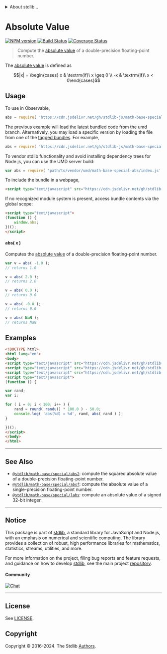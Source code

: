<!--

@license Apache-2.0

Copyright (c) 2018 The Stdlib Authors.

Licensed under the Apache License, Version 2.0 (the "License");
you may not use this file except in compliance with the License.
You may obtain a copy of the License at

   http://www.apache.org/licenses/LICENSE-2.0

Unless required by applicable law or agreed to in writing, software
distributed under the License is distributed on an "AS IS" BASIS,
WITHOUT WARRANTIES OR CONDITIONS OF ANY KIND, either express or implied.
See the License for the specific language governing permissions and
limitations under the License.

-->


<details>
  <summary>
    About stdlib...
  </summary>
  <p>We believe in a future in which the web is a preferred environment for numerical computation. To help realize this future, we've built stdlib. stdlib is a standard library, with an emphasis on numerical and scientific computation, written in JavaScript (and C) for execution in browsers and in Node.js.</p>
  <p>The library is fully decomposable, being architected in such a way that you can swap out and mix and match APIs and functionality to cater to your exact preferences and use cases.</p>
  <p>When you use stdlib, you can be absolutely certain that you are using the most thorough, rigorous, well-written, studied, documented, tested, measured, and high-quality code out there.</p>
  <p>To join us in bringing numerical computing to the web, get started by checking us out on <a href="https://github.com/stdlib-js/stdlib">GitHub</a>, and please consider <a href="https://opencollective.com/stdlib">financially supporting stdlib</a>. We greatly appreciate your continued support!</p>
</details>

# Absolute Value

[![NPM version][npm-image]][npm-url] [![Build Status][test-image]][test-url] [![Coverage Status][coverage-image]][coverage-url] <!-- [![dependencies][dependencies-image]][dependencies-url] -->

> Compute the [absolute value][absolute-value] of a double-precision floating-point number.

<section class="intro">

The [absolute value][absolute-value] is defined as

<!-- <equation class="equation" label="eq:absolute_value" align="center" raw="|x| = \begin{cases} x & \textrm{if}\ x \geq 0 \\ -x & \textrm{if}\ x < 0\end{cases}" alt="Absolute value"> -->

```math
|x| = \begin{cases} x & \textrm{if}\ x \geq 0 \\ -x & \textrm{if}\ x < 0\end{cases}
```

<!-- <div class="equation" align="center" data-raw-text="|x| = \begin{cases} x &amp; \textrm{if}\ x \geq 0 \\ -x &amp; \textrm{if}\ x &lt; 0\end{cases}" data-equation="eq:absolute_value">
    <img src="https://cdn.jsdelivr.net/gh/stdlib-js/stdlib@bb29798906e119fcb2af99e94b60407a270c9b32/C:\Users\pb\Documents\GitHub\stdlib\lib\node_modules\@stdlib\math\base\special\abs\docs\img\equation_absolute_value.svg" alt="Absolute value">
    <br>
</div> -->

<!-- </equation> -->

</section>

<!-- /.intro -->



<section class="usage">

## Usage

To use in Observable,

```javascript
abs = require( 'https://cdn.jsdelivr.net/gh/stdlib-js/math-base-special-abs@umd/browser.js' )
```
The previous example will load the latest bundled code from the umd branch. Alternatively, you may load a specific version by loading the file from one of the [tagged bundles](https://github.com/stdlib-js/math-base-special-abs/tags). For example,

```javascript
abs = require( 'https://cdn.jsdelivr.net/gh/stdlib-js/math-base-special-abs@v0.2.2-umd/browser.js' )
```

To vendor stdlib functionality and avoid installing dependency trees for Node.js, you can use the UMD server build:

```javascript
var abs = require( 'path/to/vendor/umd/math-base-special-abs/index.js' )
```

To include the bundle in a webpage,

```html
<script type="text/javascript" src="https://cdn.jsdelivr.net/gh/stdlib-js/math-base-special-abs@umd/browser.js"></script>
```

If no recognized module system is present, access bundle contents via the global scope:

```html
<script type="text/javascript">
(function () {
    window.abs;
})();
</script>
```

#### abs( x )

Computes the [absolute value][absolute-value] of a double-precision floating-point number.

```javascript
var v = abs( -1.0 );
// returns 1.0

v = abs( 2.0 );
// returns 2.0

v = abs( 0.0 );
// returns 0.0

v = abs( -0.0 );
// returns 0.0

v = abs( NaN );
// returns NaN
```

</section>

<!-- /.usage -->

<section class="examples">

## Examples

<!-- eslint no-undef: "error" -->

```html
<!DOCTYPE html>
<html lang="en">
<body>
<script type="text/javascript" src="https://cdn.jsdelivr.net/gh/stdlib-js/random-base-randu@umd/browser.js"></script>
<script type="text/javascript" src="https://cdn.jsdelivr.net/gh/stdlib-js/math-base-special-round@umd/browser.js"></script>
<script type="text/javascript" src="https://cdn.jsdelivr.net/gh/stdlib-js/math-base-special-abs@umd/browser.js"></script>
<script type="text/javascript">
(function () {

var rand;
var i;

for ( i = 0; i < 100; i++ ) {
    rand = round( randu() * 100.0 ) - 50.0;
    console.log( 'abs(%d) = %d', rand, abs( rand ) );
}

})();
</script>
</body>
</html>
```

</section>

<!-- /.examples -->

<!-- C interface documentation. -->



<!-- Section for related `stdlib` packages. Do not manually edit this section, as it is automatically populated. -->

<section class="related">

* * *

## See Also

-   <span class="package-name">[`@stdlib/math-base/special/abs2`][@stdlib/math/base/special/abs2]</span><span class="delimiter">: </span><span class="description">compute the squared absolute value of a double-precision floating-point number.</span>
-   <span class="package-name">[`@stdlib/math-base/special/absf`][@stdlib/math/base/special/absf]</span><span class="delimiter">: </span><span class="description">compute the absolute value of a single-precision floating-point number.</span>
-   <span class="package-name">[`@stdlib/math-base/special/labs`][@stdlib/math/base/special/labs]</span><span class="delimiter">: </span><span class="description">compute an absolute value of a signed 32-bit integer.</span>

</section>

<!-- /.related -->

<!-- Section for all links. Make sure to keep an empty line after the `section` element and another before the `/section` close. -->


<section class="main-repo" >

* * *

## Notice

This package is part of [stdlib][stdlib], a standard library for JavaScript and Node.js, with an emphasis on numerical and scientific computing. The library provides a collection of robust, high performance libraries for mathematics, statistics, streams, utilities, and more.

For more information on the project, filing bug reports and feature requests, and guidance on how to develop [stdlib][stdlib], see the main project [repository][stdlib].

#### Community

[![Chat][chat-image]][chat-url]

---

## License

See [LICENSE][stdlib-license].


## Copyright

Copyright &copy; 2016-2024. The Stdlib [Authors][stdlib-authors].

</section>

<!-- /.stdlib -->

<!-- Section for all links. Make sure to keep an empty line after the `section` element and another before the `/section` close. -->

<section class="links">

[npm-image]: http://img.shields.io/npm/v/@stdlib/math-base-special-abs.svg
[npm-url]: https://npmjs.org/package/@stdlib/math-base-special-abs

[test-image]: https://github.com/stdlib-js/math-base-special-abs/actions/workflows/test.yml/badge.svg?branch=v0.2.2
[test-url]: https://github.com/stdlib-js/math-base-special-abs/actions/workflows/test.yml?query=branch:v0.2.2

[coverage-image]: https://img.shields.io/codecov/c/github/stdlib-js/math-base-special-abs/main.svg
[coverage-url]: https://codecov.io/github/stdlib-js/math-base-special-abs?branch=main

<!--

[dependencies-image]: https://img.shields.io/david/stdlib-js/math-base-special-abs.svg
[dependencies-url]: https://david-dm.org/stdlib-js/math-base-special-abs/main

-->

[chat-image]: https://img.shields.io/gitter/room/stdlib-js/stdlib.svg
[chat-url]: https://app.gitter.im/#/room/#stdlib-js_stdlib:gitter.im

[stdlib]: https://github.com/stdlib-js/stdlib

[stdlib-authors]: https://github.com/stdlib-js/stdlib/graphs/contributors

[umd]: https://github.com/umdjs/umd
[es-module]: https://developer.mozilla.org/en-US/docs/Web/JavaScript/Guide/Modules

[deno-url]: https://github.com/stdlib-js/math-base-special-abs/tree/deno
[deno-readme]: https://github.com/stdlib-js/math-base-special-abs/blob/deno/README.md
[umd-url]: https://github.com/stdlib-js/math-base-special-abs/tree/umd
[umd-readme]: https://github.com/stdlib-js/math-base-special-abs/blob/umd/README.md
[esm-url]: https://github.com/stdlib-js/math-base-special-abs/tree/esm
[esm-readme]: https://github.com/stdlib-js/math-base-special-abs/blob/esm/README.md
[branches-url]: https://github.com/stdlib-js/math-base-special-abs/blob/main/branches.md

[stdlib-license]: https://raw.githubusercontent.com/stdlib-js/math-base-special-abs/main/LICENSE

[absolute-value]: https://en.wikipedia.org/wiki/Absolute_value

<!-- <related-links> -->

[@stdlib/math/base/special/abs2]: https://github.com/stdlib-js/math-base-special-abs2/tree/umd

[@stdlib/math/base/special/absf]: https://github.com/stdlib-js/math-base-special-absf/tree/umd

[@stdlib/math/base/special/labs]: https://github.com/stdlib-js/math-base-special-labs/tree/umd

<!-- </related-links> -->

</section>

<!-- /.links -->
